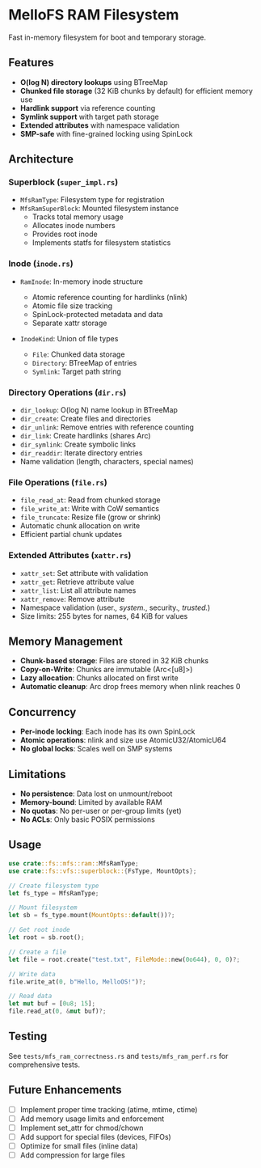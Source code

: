 # MelloFS RAM Filesystem

Fast in-memory filesystem for boot and temporary storage.

## Features

- **O(log N) directory lookups** using BTreeMap
- **Chunked file storage** (32 KiB chunks by default) for efficient memory use
- **Hardlink support** via reference counting
- **Symlink support** with target path storage
- **Extended attributes** with namespace validation
- **SMP-safe** with fine-grained locking using SpinLock

## Architecture

### Superblock (`super_impl.rs`)

- `MfsRamType`: Filesystem type for registration
- `MfsRamSuperBlock`: Mounted filesystem instance
  - Tracks total memory usage
  - Allocates inode numbers
  - Provides root inode
  - Implements statfs for filesystem statistics

### Inode (`inode.rs`)

- `RamInode`: In-memory inode structure
  - Atomic reference counting for hardlinks (nlink)
  - Atomic file size tracking
  - SpinLock-protected metadata and data
  - Separate xattr storage

- `InodeKind`: Union of file types
  - `File`: Chunked data storage
  - `Directory`: BTreeMap of entries
  - `Symlink`: Target path string

### Directory Operations (`dir.rs`)

- `dir_lookup`: O(log N) name lookup in BTreeMap
- `dir_create`: Create files and directories
- `dir_unlink`: Remove entries with reference counting
- `dir_link`: Create hardlinks (shares Arc<RamInode>)
- `dir_symlink`: Create symbolic links
- `dir_readdir`: Iterate directory entries
- Name validation (length, characters, special names)

### File Operations (`file.rs`)

- `file_read_at`: Read from chunked storage
- `file_write_at`: Write with CoW semantics
- `file_truncate`: Resize file (grow or shrink)
- Automatic chunk allocation on write
- Efficient partial chunk updates

### Extended Attributes (`xattr.rs`)

- `xattr_set`: Set attribute with validation
- `xattr_get`: Retrieve attribute value
- `xattr_list`: List all attribute names
- `xattr_remove`: Remove attribute
- Namespace validation (user.*, system.*, security.*, trusted.*)
- Size limits: 255 bytes for names, 64 KiB for values

## Memory Management

- **Chunk-based storage**: Files are stored in 32 KiB chunks
- **Copy-on-Write**: Chunks are immutable (Arc<[u8]>)
- **Lazy allocation**: Chunks allocated on first write
- **Automatic cleanup**: Arc drop frees memory when nlink reaches 0

## Concurrency

- **Per-inode locking**: Each inode has its own SpinLock
- **Atomic operations**: nlink and size use AtomicU32/AtomicU64
- **No global locks**: Scales well on SMP systems

## Limitations

- **No persistence**: Data lost on unmount/reboot
- **Memory-bound**: Limited by available RAM
- **No quotas**: No per-user or per-group limits (yet)
- **No ACLs**: Only basic POSIX permissions

## Usage

```rust
use crate::fs::mfs::ram::MfsRamType;
use crate::fs::vfs::superblock::{FsType, MountOpts};

// Create filesystem type
let fs_type = MfsRamType;

// Mount filesystem
let sb = fs_type.mount(MountOpts::default())?;

// Get root inode
let root = sb.root();

// Create a file
let file = root.create("test.txt", FileMode::new(0o644), 0, 0)?;

// Write data
file.write_at(0, b"Hello, MelloOS!")?;

// Read data
let mut buf = [0u8; 15];
file.read_at(0, &mut buf)?;
```

## Testing

See `tests/mfs_ram_correctness.rs` and `tests/mfs_ram_perf.rs` for comprehensive tests.

## Future Enhancements

- [ ] Implement proper time tracking (atime, mtime, ctime)
- [ ] Add memory usage limits and enforcement
- [ ] Implement set_attr for chmod/chown
- [ ] Add support for special files (devices, FIFOs)
- [ ] Optimize for small files (inline data)
- [ ] Add compression for large files
